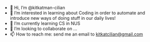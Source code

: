 - 👋 Hi, I’m @kitkatman-cilian
- 👀 I’m interested in learning about Coding in order to automate and introduce new ways of doing stuff in our daily lives!
- 🌱 I’m currently learning CS in NUS
- 💞️ I’m looking to collaborate on ...
- 📫 How to reach me: send me an email to kitkatcilian@gmail.com

<!---
kitkatman-cilian/kitkatman-cilian is a ✨ special ✨ repository because its `README.md` (this file) appears on your GitHub profile.
You can click the Preview link to take a look at your changes.
--->
